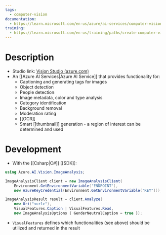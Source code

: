 ```yaml
---
tags:
  - computer-vision
documentation:
  - https://learn.microsoft.com/en-us/azure/ai-services/computer-vision/
training:
  - https://learn.microsoft.com/en-us/training/paths/create-computer-vision-solutions-azure-ai/
---
```

# Description
- Studio link: [Vision Studio (azure.com)](https://portal.vision.cognitive.azure.com/gallery/featured)
- An [[Azure AI Services|Azure AI Service]] that provides functionality for:
	- Captioning and generating tags for images
	- Object detection
	- People detection
	- Image metadata, color and type analysis
	- Category identification
	- Background removal
	- Moderation rating
	- [[OCR]]
	- Smart [[thumbnail]] generation - a region of interest can be determined and used
	  
# Development
- With the [[Csharp|C#]] [[SDK]]:
```csharp
using Azure.AI.Vision.ImageAnalysis;

ImageAnalysisClient client = new ImageAnalysisClient(
    Environment.GetEnvironmentVariable("ENDPOINT"),
    new AzureKeyCredential(Environment.GetEnvironmentVariable("KEY")));

ImageAnalysisResult result = client.Analyze(
    new Uri("<url>"),
    VisualFeatures.Caption | VisualFeatures.Read,
    new ImageAnalysisOptions { GenderNeutralCaption = true });
```
- `VisualFeatures` defines which functionalities (see above) should be utilized and returned in the result